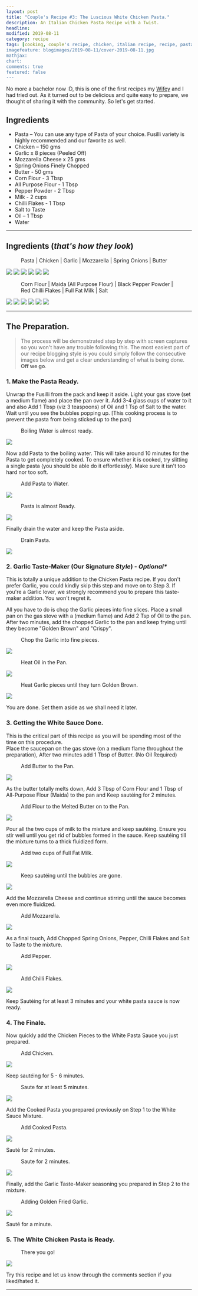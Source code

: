 ```yaml
---
layout: post
title: "Couple's Recipe #3: The Luscious White Chicken Pasta."
description: An Italian Chicken Pasta Recipe with a Twist.
headline:
modified: 2019-08-11
category: recipe
tags: [cooking, couple's recipe, chicken, italian recipe, recipe, pasta ]
imagefeature: blogimages/2019-08-11/cover-2019-08-11.jpg
mathjax:
chart:
comments: true
featured: false
---
```


No more a bachelor now :D, this is one of the first recipes my [Wifey](https://www.instagram.com/bhava_dhaarani) and I had tried out. As it turned out to be delicious and quite easy to prepare, we thought of sharing it with the community. So let's get started.

## Ingredients

-	Pasta – You can use any type of Pasta of your choice. Fusilli variety is highly recommended and our favorite as well.
-	Chicken – 150 gms
-	Garlic x 8 pieces (Peeled Off)
-	Mozzarella Cheese x 25 gms
-	Spring Onions Finely Chopped
-	Butter - 50 gms
-	Corn Flour - 3 Tbsp
-	All Purpose Flour - 1 Tbsp
-	Pepper Powder - 2 Tbsp
-	Milk - 2 cups
-	Chilli Flakes - 1 Tbsp
-	Salt to Taste
- 	Oil – 1 Tbsp
-	Water

---

## Ingredients (_that's how they look_)


<figure>
	<figcaption>Pasta | Chicken | Garlic | Mozzarella | Spring Onions | Butter </figcaption>
</figure>

<img src="/images/blogimages/2019-08-11/4_Pasta.jpg">
<img src="/images/blogimages/2019-08-11/5_Chicken.jpg">
<img src="/images/blogimages/2019-08-11/3_Garlic.jpg">
<img src="/images/blogimages/2019-08-11/2_Mozarella.jpg">
<img src="/images/blogimages/2019-08-11/1_SpringOnions.jpg">
<img src="/images/blogimages/2019-08-11/7_Butter.jpg">

<figure>
	<figcaption>Corn Flour | Maida (All Purpose Flour) | Black Pepper Powder | Red Chilli Flakes | Full Fat Milk | Salt</figcaption>
</figure>

<img src="/images/blogimages/2019-08-11/6_CornFlour.jpg">
<img src="/images/blogimages/2019-08-11/8_AllFlour.jpg">
<img src="/images/blogimages/2019-08-11/11_Pepper.jpg">
<img src="/images/blogimages/2019-08-11/10_Chilly.jpg">
<img src="/images/blogimages/2019-08-11/9_Milk.jpg">
<img src="/images/blogimages/2019-08-11/12_Salt.jpg">

---

## The Preparation.

> The process will be demonstrated step by step with screen captures so you won't have any trouble following this. The most easiest part of our recipe blogging style is you could simply follow the consecutive images below and get a clear understanding of what is being done. **Off we go**.

### 1. Make the Pasta Ready.

Unwrap the Fusilli from the pack and keep it aside. Light your gas stove (set a medium flame) and place the pan over it. Add 3-4 glass cups of water to it and also Add 1 Tbsp (viz 3 teaspoons) of Oil and 1 Tsp of Salt to the water. Wait until you see the bubbles popping up. [This cooking process is to prevent the pasta from being sticked up to the pan]

<figure>
	<figcaption>Boiling Water is almost ready.</figcaption>
</figure>

<img src="/images/blogimages/2019-08-11/1.Water_Boil.jpg">

Now add Pasta to the boiling water. This will take around 10 minutes for the Pasta to get completely cooked. To ensure whether it is cooked, try slitting a single pasta (you should be able do it effortlessly). Make sure it isn't too hard nor too soft.

<figure>
	<figcaption>Add Pasta to Water.</figcaption>
</figure>

<img src="/images/blogimages/2019-08-11/2.Add_Pasta.jpg">

<figure>
	<figcaption>Pasta is almost Ready.</figcaption>
</figure>

<img src="/images/blogimages/2019-08-11/3.Boil_Pasta.jpg">

Finally drain the water and keep the Pasta aside.

<figure>
	<figcaption>Drain Pasta.</figcaption>
</figure>

<img src="/images/blogimages/2019-08-11/4.Drain_Pasta.jpg">


### 2. Garlic Taste-Maker (Our Signature _Style_) - _Optional*_

This is totally a unique addition to the Chicken Pasta recipe. If you don't prefer Garlic, you could kindly skip this step and move on to Step 3. If you're a Garlic lover, we strongly recommend you to prepare this taste-maker addition. You won't regret it.

All you have to do is chop the Garlic pieces into fine slices. Place a small pan on the gas stove with a (medium flame) and Add 2 Tsp of Oil to the pan. After two minutes, add the chopped Garlic to the pan and keep frying until they become "Golden Brown" and "Crispy".

<figure>
	<figcaption>Chop the Garlic into fine pieces.</figcaption>
</figure>

<img src="/images/blogimages/2019-08-11/5.Chop_Garlic.jpg">

<figure>
	<figcaption>Heat Oil in the Pan.</figcaption>
</figure>

<img src="/images/blogimages/2019-08-11/6.Heat_Oil.jpg">

<figure>
	<figcaption>Heat Garlic pieces until they turn Golden Brown.</figcaption>
</figure>

<img src="/images/blogimages/2019-08-11/7.Add_Garlic.jpg">


You are done. Set them aside as we shall need it later.


### 3. Getting the White Sauce Done.

This is the critical part of this recipe as you will be spending most of the time on this procedure.
<br>
Place the saucepan on the gas stove (on a medium flame throughout the preparation), After two minutes add 1 Tbsp of Butter. (No Oil Required)

<figure>
	<figcaption>Add Butter to the Pan.</figcaption>
</figure>

<img src="/images/blogimages/2019-08-11/8.Add_Butter.jpg">

As the butter totally melts down, Add 3 Tbsp of Corn Flour and 1 Tbsp of All-Purpose Flour (Maida) to the pan and Keep sautéing for 2 minutes.

<figure>
	<figcaption>Add Flour to the Melted Butter on to the Pan.</figcaption>
</figure>

<img src="/images/blogimages/2019-08-11/9.Add_Flour.jpg">

Pour all the two cups of milk to the mixture and keep sautéing. Ensure you stir well until you get rid of bubbles formed in the sauce.
Keep sautéing till the mixture turns to a thick fluidized form.

<figure>
	<figcaption>Add two cups of Full Fat Milk.</figcaption>
</figure>

<img src="/images/blogimages/2019-08-11/10.Add_Milk.jpg">

<figure>
	<figcaption>Keep sautéing until the bubbles are gone.</figcaption>
</figure>

<img src="/images/blogimages/2019-08-11/11.Keep_Sauting.jpg">

Add the Mozzarella Cheese and continue stirring until the sauce becomes even more fluidized.

<figure>
	<figcaption>Add Mozzarella.</figcaption>
</figure>

<img src="/images/blogimages/2019-08-11/12.Add_Mozarella.jpg">

As a final touch, Add Chopped Spring Onions, Pepper, Chilli Flakes and Salt to Taste to the mixture.

<figure>
	<figcaption>Add Pepper.</figcaption>
</figure>

<img src="/images/blogimages/2019-08-11/13.Add_Pepper.jpg">

<figure>
	<figcaption>Add Chilli Flakes.</figcaption>
</figure>

<img src="/images/blogimages/2019-08-11/14.Add_Chilli_Flakes.jpg">

 Keep Sautéing for at least 3 minutes and your white pasta sauce is now ready.

### 4. The Finale.

Now quickly add the Chicken Pieces to the White Pasta Sauce you just prepared.

<figure>
	<figcaption>Add Chicken.</figcaption>
</figure>

<img src="/images/blogimages/2019-08-11/15.Add_Chicken.jpg">

Keep sautéing for 5 - 6 minutes.

<figure>
	<figcaption>Saute for at least 5 minutes.</figcaption>
</figure>

<img src="/images/blogimages/2019-08-11/16.Saute_Chicken.jpg">

Add the Cooked Pasta you prepared previously on Step 1 to the White Sauce Mixture.

<figure>
	<figcaption>Add Cooked Pasta.</figcaption>
</figure>

<img src="/images/blogimages/2019-08-11/17.Add_Pasta.jpg">

Sauté for 2 minutes.

<figure>
	<figcaption>Saute for 2 minutes.</figcaption>
</figure>

<img src="/images/blogimages/2019-08-11/18.Saute_Pasta.jpg">

Finally, add the Garlic Taste-Maker seasoning you prepared in Step 2 to the mixture.

<figure>
	<figcaption>Adding Golden Fried Garlic.</figcaption>
</figure>

<img src="/images/blogimages/2019-08-11/19.Add_Garlic.jpg">

Sauté for a minute.


### 5. The White Chicken Pasta is Ready.

<figure>
	<figcaption>There you go!</figcaption>
</figure>

<img src="/images/blogimages/2019-08-11/20.Chicken_Pasta.jpg">

Try this recipe and let us know through the comments section if you liked/hated it.

---
